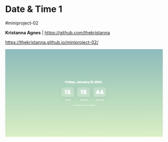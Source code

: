 # Date & Time 1
#miniproject-02

**Kristanna Agnes** | https://github.com/thekristanna

https://thekristanna.github.io/miniproject-02/

![Website Preview](img/screenshot-02.png)
